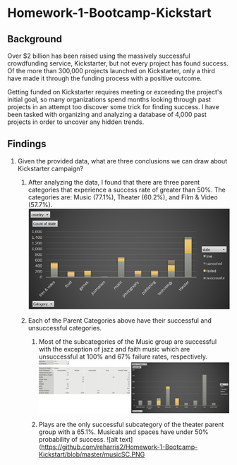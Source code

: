 # Homework-1-Bootcamp-Kickstart
## Background

Over $2 billion has been raised using the massively successful crowdfunding service, Kickstarter, but not every project has found success.  Of the more than 300,000 projects launched on Kickstarter, only a third have made it through the funding process with a positive outcome.

Getting funded on Kickstarter requires meeting or exceeding the project's initial goal, so many organizations spend months looking through past projects in an attempt too discover some trick for finding success.  I have been tasked with organizing and analyzing a database of 4,000 past projects in order to uncover any hidden trends.


## Findings

  1. Given the provided data, what are three conclusions we can draw about Kickstarter campaign?
  
      1. After analyzing the data,  I found that there are three parent categories that experience a success rate of greater than 50%.  The          categories are:  Music (77.1%), Theater (60.2%), and Film & Video (57.7%).
      ![alt text](https://github.com/reharris2/Homework-1-Bootcamp-Kickstart/blob/master/Capture.PNG)
      
      1. Each of the Parent Categories above have their successful and unsuccessful categories.
      
         1. Most of the subcategories of the Music group are successful with the exception of jazz and faith music which are unsuccessful               at 100% and 67% failure rates, respectively.
      ![alt text](https://github.com/reharris2/Homework-1-Bootcamp-Kickstart/blob/master/musicSC.PNG)
      
         1.  Plays are the only successful subcategory of the theater parent group with a 65.1%.  Musicals and spaces have under 50%                    probability of success.
      ![alt text](https://github.com/reharris2/Homework-1-Bootcamp-Kickstart/blob/master/musicSC.PNG

